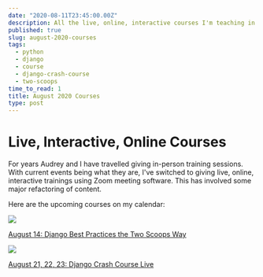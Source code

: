 ```yaml
---
date: "2020-08-11T23:45:00.00Z"
description: All the live, online, interactive courses I'm teaching in the month of August 2020.
published: true
slug: august-2020-courses
tags:
  - python
  - django
  - course  
  - django-crash-course
  - two-scoops
time_to_read: 1
title: August 2020 Courses
type: post
---
```



# Live, Interactive, Online Courses

For years Audrey and I have travelled giving in-person training sessions. With current events being what they are, I've switched to giving live, online, interactive trainings using Zoom meeting software. This has involved some major refactoring of content.

Here are the upcoming courses on my calendar:

[![](https://cdn.shopify.com/s/files/1/0304/6901/files/Django_Best_Practices_the_Two_Scoops_Way.png?v=1595531845)](https://events.eventzilla.net/e/django-best-practices-the-two-scoops-way-2138797976)

[August 14: Django Best Practices the Two Scoops Way](https://events.eventzilla.net/e/django-best-practices-the-two-scoops-way-2138797976)

[![](https://cdn.shopify.com/s/files/1/0304/6901/files/DCC_Banner_Logo_2.png?v=1595531869)](https://events.eventzilla.net/e/django-crash-course-online--august-2138797784)

[August 21, 22, 23: Django Crash Course Live](https://events.eventzilla.net/e/django-crash-course-online--august-2138797784)


<!-- I've been extremely busy. This post captures some of what I've been working on.

# Bangladesh and Brasil Stores!

A common request for us at [feldroy.com](https://www.feldroy.com) is to provide regional payment gateways along with cost-of-living price adjustments. After a LOT of paperwork I'm proud to announce we have launched our Bangladesh and Brasil stores, with Nigeria to follow soon. These payment gateways only work for people within those countries, visitors from other parts of the world will be redirected to [feldroy.com](https://www.feldroy.com/pages/countries).

- [Bangladesh](https://bd.feldroy.com)
- [Brasil](https://br.feldroy.com)


# Youtube Videos

In the past few months I've had fun live streaming my Python, JavaScript, and writing efforts on [my twitch channel](https://twitch.tv/danielfeldroy). I extract some favorite and post that on [my youtube channel](https://youtube.com/c/danielfeldroy).

My five most popular videos thus far are:

1. [How to get a job as a Python developer in 2020](https://www.youtube.com/watch?v=YGwjMu_nIQo) - Lessons learned from being on both sides of countless interviews.
2. [Multiple User Types in Django](https://www.youtube.com/watch?v=f0hdXr2MOEA) - Proxy models with a guest appearance by Audrey.
3. [Multiple User Types in Django with Custom Data Fields](https://www.youtube.com/watch?v=V3zRZ6XRols) - Combining proxy models with `OneToOne` relations.
4. [Codecast #6: Writing Two Scoops of Django](https://www.youtube.com/watch?v=tnJFu5GvZyE) - See me add pages of stuff and write in raw LaTeX.
5. [Author Reacts to Bad and Great Books: Django 3 By Example](https://www.youtube.com/watch?v=rtX8GNwUe9E) - This is my first video book review, where I give an honest critique from an author's point of view. If you want me to review your book, let's talk!




 -->
